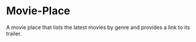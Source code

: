# Movie-Place
A movie place that lists the latest movies by genre and provides a link to its trailer.
